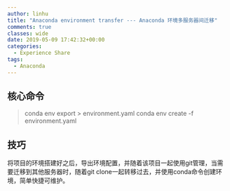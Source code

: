 ```yaml
---
author: linhu
title: "Anaconda environment transfer --- Anaconda 环境多服务器间迁移"
comments: true
classes: wide
date: 2019-05-09 17:42:32+00:00
categories:
  - Experience Share
tags:
  - Anaconda
---
```


## 核心命令
> conda env export > environment.yaml
> conda env create -f environment.yaml

## 技巧
将项目的环境搭建好之后，导出环境配置，并随着该项目一起使用git管理，当需要迁移到其他服务器时，随着git clone一起转移过去，并使用conda命令创建环境，简单快捷可维护。
